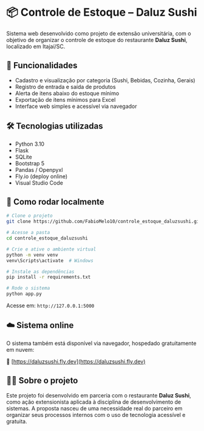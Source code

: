 # 📦 Controle de Estoque – Daluz Sushi

Sistema web desenvolvido como projeto de extensão universitária, com o objetivo de organizar o controle de estoque do restaurante **Daluz Sushi**, localizado em Itajaí/SC.

## 🎯 Funcionalidades

- Cadastro e visualização por categoria (Sushi, Bebidas, Cozinha, Gerais)
- Registro de entrada e saída de produtos
- Alerta de itens abaixo do estoque mínimo
- Exportação de itens mínimos para Excel
- Interface web simples e acessível via navegador

## 🛠 Tecnologias utilizadas

- Python 3.10
- Flask
- SQLite
- Bootstrap 5
- Pandas / Openpyxl
- Fly.io (deploy online)
- Visual Studio Code

## 🚀 Como rodar localmente

```bash
# Clone o projeto
git clone https://github.com/FabioMelo10/controle_estoque_daluzsushi.git

# Acesse a pasta
cd controle_estoque_daluzsushi

# Crie e ative o ambiente virtual
python -m venv venv
venv\Scripts\activate  # Windows

# Instale as dependências
pip install -r requirements.txt

# Rode o sistema
python app.py
```

Acesse em: `http://127.0.0.1:5000`

## ☁️ Sistema online

O sistema também está disponível via navegador, hospedado gratuitamente em nuvem:

🔗 [https://daluzsushi.fly.dev](https://daluzsushi.fly.dev)

## 👨‍🍳 Sobre o projeto

Este projeto foi desenvolvido em parceria com o restaurante **Daluz Sushi**, como ação extensionista aplicada à disciplina de desenvolvimento de sistemas. A proposta nasceu de uma necessidade real do parceiro em organizar seus processos internos com o uso de tecnologia acessível e gratuita.
